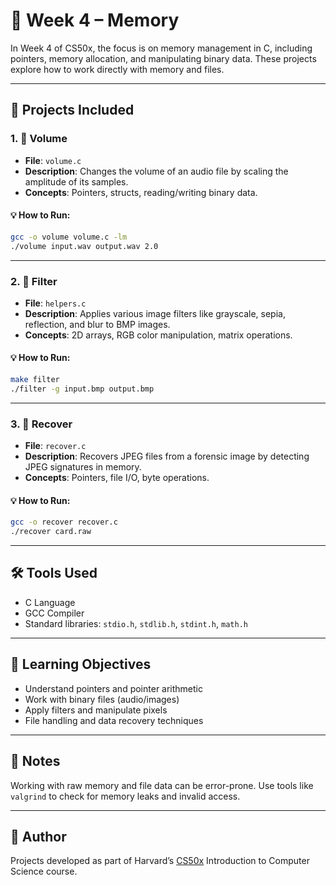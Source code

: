 
# 💾 Week 4 – Memory

In Week 4 of CS50x, the focus is on memory management in C, including pointers, memory allocation, and manipulating binary data. These projects explore how to work directly with memory and files.

---

## 📂 Projects Included

### 1. 🧃 Volume
- **File**: `volume.c`
- **Description**: Changes the volume of an audio file by scaling the amplitude of its samples.
- **Concepts**: Pointers, structs, reading/writing binary data.

#### 💡 How to Run:
```bash
gcc -o volume volume.c -lm
./volume input.wav output.wav 2.0
```

---

### 2. 📸 Filter
- **File**: `helpers.c`
- **Description**: Applies various image filters like grayscale, sepia, reflection, and blur to BMP images.
- **Concepts**: 2D arrays, RGB color manipulation, matrix operations.

#### 💡 How to Run:
```bash
make filter
./filter -g input.bmp output.bmp
```

---

### 3. 🧼 Recover
- **File**: `recover.c`
- **Description**: Recovers JPEG files from a forensic image by detecting JPEG signatures in memory.
- **Concepts**: Pointers, file I/O, byte operations.

#### 💡 How to Run:
```bash
gcc -o recover recover.c
./recover card.raw
```

---

## 🛠️ Tools Used
- C Language
- GCC Compiler
- Standard libraries: `stdio.h`, `stdlib.h`, `stdint.h`, `math.h`

---

## 🎯 Learning Objectives
- Understand pointers and pointer arithmetic
- Work with binary files (audio/images)
- Apply filters and manipulate pixels
- File handling and data recovery techniques

---

## 📎 Notes
Working with raw memory and file data can be error-prone. Use tools like `valgrind` to check for memory leaks and invalid access.

---

## 🧠 Author
Projects developed as part of Harvard’s [CS50x](https://cs50.harvard.edu/x/) Introduction to Computer Science course.
